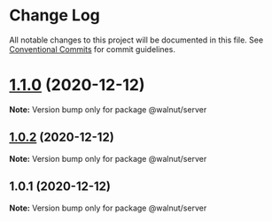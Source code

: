 # Change Log

All notable changes to this project will be documented in this file.
See [Conventional Commits](https://conventionalcommits.org) for commit guidelines.

# [1.1.0](https://github.com/aumoraes/yarn-workspaces-example/compare/v1.0.2...v1.1.0) (2020-12-12)

**Note:** Version bump only for package @walnut/server





## [1.0.2](https://github.com/aumoraes/yarn-workspaces-example/compare/v1.0.1...v1.0.2) (2020-12-12)

**Note:** Version bump only for package @walnut/server





## 1.0.1 (2020-12-12)

**Note:** Version bump only for package @walnut/server

